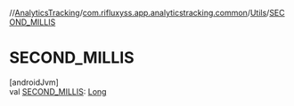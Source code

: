 //[AnalyticsTracking](../../../index.md)/[com.rifluxyss.app.analyticstracking.common](../index.md)/[Utils](index.md)/[SECOND_MILLIS](-s-e-c-o-n-d_-m-i-l-l-i-s.md)

# SECOND_MILLIS

[androidJvm]\
val [SECOND_MILLIS](-s-e-c-o-n-d_-m-i-l-l-i-s.md): [Long](https://kotlinlang.org/api/latest/jvm/stdlib/kotlin/-long/index.html)
